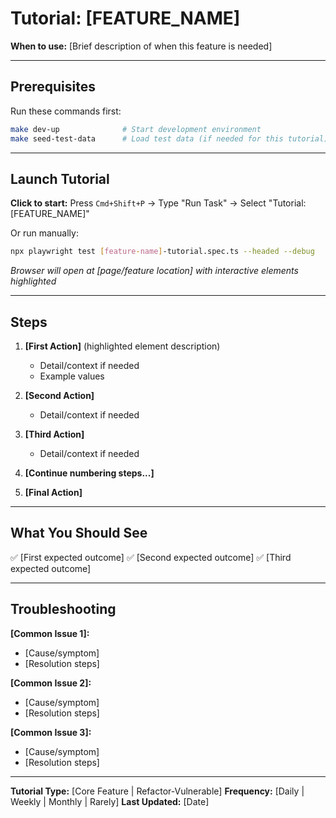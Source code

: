 # Tutorial: [FEATURE_NAME]

**When to use:** [Brief description of when this feature is needed]

---

## Prerequisites

Run these commands first:
```bash
make dev-up              # Start development environment
make seed-test-data      # Load test data (if needed for this tutorial)
```

---

## Launch Tutorial

**Click to start:** Press `Cmd+Shift+P` → Type "Run Task" → Select "Tutorial: [FEATURE_NAME]"

Or run manually:
```bash
npx playwright test [feature-name]-tutorial.spec.ts --headed --debug
```

*Browser will open at [page/feature location] with interactive elements highlighted*

---

## Steps

1. **[First Action]** (highlighted element description)
   - Detail/context if needed
   - Example values

2. **[Second Action]**
   - Detail/context if needed

3. **[Third Action]**
   - Detail/context if needed

4. **[Continue numbering steps...]**

5. **[Final Action]**

---

## What You Should See

✅ [First expected outcome]
✅ [Second expected outcome]
✅ [Third expected outcome]

---

## Troubleshooting

**[Common Issue 1]:**
- [Cause/symptom]
- [Resolution steps]

**[Common Issue 2]:**
- [Cause/symptom]
- [Resolution steps]

**[Common Issue 3]:**
- [Cause/symptom]
- [Resolution steps]

---

**Tutorial Type:** [Core Feature | Refactor-Vulnerable]
**Frequency:** [Daily | Weekly | Monthly | Rarely]
**Last Updated:** [Date]

